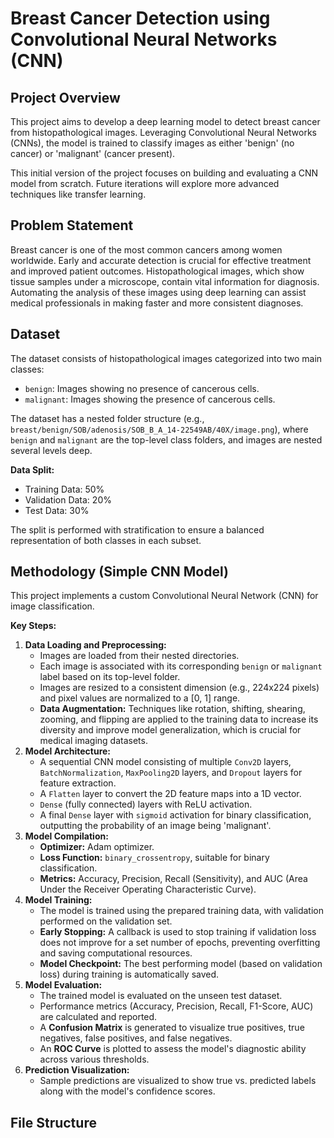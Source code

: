 # Breast Cancer Detection using Convolutional Neural Networks (CNN)

## Project Overview

This project aims to develop a deep learning model to detect breast cancer from histopathological images. Leveraging Convolutional Neural Networks (CNNs), the model is trained to classify images as either 'benign' (no cancer) or 'malignant' (cancer present).

This initial version of the project focuses on building and evaluating a CNN model from scratch. Future iterations will explore more advanced techniques like transfer learning.

## Problem Statement

Breast cancer is one of the most common cancers among women worldwide. Early and accurate detection is crucial for effective treatment and improved patient outcomes. Histopathological images, which show tissue samples under a microscope, contain vital information for diagnosis. Automating the analysis of these images using deep learning can assist medical professionals in making faster and more consistent diagnoses.

## Dataset

The dataset consists of histopathological images categorized into two main classes:
* `benign`: Images showing no presence of cancerous cells.
* `malignant`: Images showing the presence of cancerous cells.

The dataset has a nested folder structure (e.g., `breast/benign/SOB/adenosis/SOB_B_A_14-22549AB/40X/image.png`), where `benign` and `malignant` are the top-level class folders, and images are nested several levels deep.

**Data Split:**
* Training Data: 50%
* Validation Data: 20%
* Test Data: 30%

The split is performed with stratification to ensure a balanced representation of both classes in each subset.

## Methodology (Simple CNN Model)

This project implements a custom Convolutional Neural Network (CNN) for image classification.

**Key Steps:**

1.  **Data Loading and Preprocessing:**
    * Images are loaded from their nested directories.
    * Each image is associated with its corresponding `benign` or `malignant` label based on its top-level folder.
    * Images are resized to a consistent dimension (e.g., 224x224 pixels) and pixel values are normalized to a [0, 1] range.
    * **Data Augmentation:** Techniques like rotation, shifting, shearing, zooming, and flipping are applied to the training data to increase its diversity and improve model generalization, which is crucial for medical imaging datasets.
2.  **Model Architecture:**
    * A sequential CNN model consisting of multiple `Conv2D` layers, `BatchNormalization`, `MaxPooling2D` layers, and `Dropout` layers for feature extraction.
    * A `Flatten` layer to convert the 2D feature maps into a 1D vector.
    * `Dense` (fully connected) layers with ReLU activation.
    * A final `Dense` layer with `sigmoid` activation for binary classification, outputting the probability of an image being 'malignant'.
3.  **Model Compilation:**
    * **Optimizer:** Adam optimizer.
    * **Loss Function:** `binary_crossentropy`, suitable for binary classification.
    * **Metrics:** Accuracy, Precision, Recall (Sensitivity), and AUC (Area Under the Receiver Operating Characteristic Curve).
4.  **Model Training:**
    * The model is trained using the prepared training data, with validation performed on the validation set.
    * **Early Stopping:** A callback is used to stop training if validation loss does not improve for a set number of epochs, preventing overfitting and saving computational resources.
    * **Model Checkpoint:** The best performing model (based on validation loss) during training is automatically saved.
5.  **Model Evaluation:**
    * The trained model is evaluated on the unseen test dataset.
    * Performance metrics (Accuracy, Precision, Recall, F1-Score, AUC) are calculated and reported.
    * A **Confusion Matrix** is generated to visualize true positives, true negatives, false positives, and false negatives.
    * An **ROC Curve** is plotted to assess the model's diagnostic ability across various thresholds.
6.  **Prediction Visualization:**
    * Sample predictions are visualized to show true vs. predicted labels along with the model's confidence scores.

## File Structure
